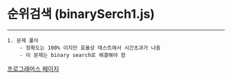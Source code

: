# 순위검색 (binarySerch1.js)
----
    1. 문제 풀이
        - 정확도는 100% 이지만 효율성 테스트에서 시간초과가 나옴
        - 이 문제는 binary search로 해결해야 함

[프로그래머스 페이지](https://programmers.co.kr/learn/courses/30/lessons/72412)

